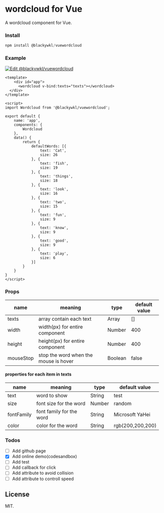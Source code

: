 # wordcloud for Vue

A wordcloud component for Vue.



### Install

```javascript
npm install @blackywkl/vuewordcloud
```



### Example
[![Edit @blackywkl/vuewordcloud](https://codesandbox.io/static/img/play-codesandbox.svg)](https://codesandbox.io/s/3xz78r9r66)

```
<template>
	<div id="app">
      <wordcloud v-bind:texts="texts"></wordcloud>
  </div>
</template>

<script>
import Wordcloud from '@blackywkl/vuewordcloud';

export default {
  	name: 'app',
  	components: {
    	Wordcloud
  	},
  	data() {
    	return {
      		defaultWords: [{
          		text: 'Cat',
          		size: 26
        	}, {
          		text: 'fish',
          		size: 19
        	}, {
          		text: 'things',
          		size: 18
        	}, {
          		text: 'look',
          		size: 16
        	}, {
          		text: 'two',
          		size: 15
        	}, {
        	    text: 'fun',
        	    size: 9
        	}, {
        	    text: 'know',
        	    size: 9
        	}, {
        	    text: 'good',
        	    size: 9
        	}, {
        	    text: 'play',
        	    size: 6
        	}]
    	}
  	}
}
</script>
```

### Props

| name      | meaning                               | type    | default value |
| --------- | ------------------------------------- | ------- | ------------- |
| texts     | array contain each text               | Array   | []            |
| width     | width(px) for entire component            | Number  | 400           |
| height    | height(px) for entire component           | Number  | 400           |
| mouseStop | stop the word when the mouse is hover | Boolean | false         |

#### properties for each item in texts

| name       | meaning                  | type   | default value    |
| ---------- | ------------------------ | ------ | ---------------- |
| text       | word to show             | String | test             |
| size       | font size for the word   | Number | random           |
| fontFamily | font family for the word | String | Microsoft YaHei  |
| color      | color for the word       | String | rgb(200,200,200) |


### Todos

- [ ] Add github page
- [x] Add online demo(codesandbox)
- [ ] Add test
- [ ] Add callback for click
- [ ] Add attribute to avoid collision
- [ ] Add attribute to controll speed

## License

MIT.